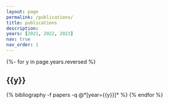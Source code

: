 ```yaml
---
layout: page
permalink: /publications/
title: publications
description:
years: [2021, 2022, 2023]
nav: true
nav_order: 1
---
```

<!-- _pages/publications.md -->
<div class="publications">

{%- for y in page.years.reversed %}
  <h2 class="year">{{y}}</h2>
  {% bibliography -f papers -q @*[year={{y}}]* %}
{% endfor %}

</div>
